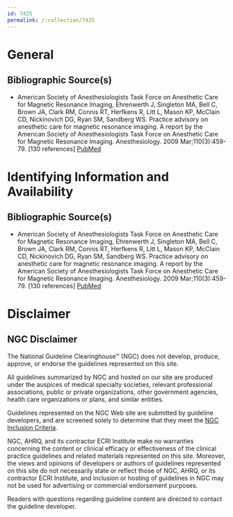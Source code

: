 ```yaml
---
id: 7425
permalink: /:collection/7425
---
```


# General

## Bibliographic Source(s)

- American Society of Anesthesiologists Task Force on Anesthetic Care for Magnetic Resonance Imaging, Ehrenwerth J, Singleton MA, Bell C, Brown JA, Clark RM, Connis RT, Herfkens R, Litt L, Mason KP, McClain CD, Nickinovich DG, Ryan SM, Sandberg WS. Practice advisory on anesthetic care for magnetic resonance imaging. A report by the American Society of Anesthesiologists Task Force on Anesthetic Care for Magnetic Resonance Imaging. Anesthesiology. 2009 Mar;110(3):459-79. [130 references] [ PubMed ](http://www.ncbi.nlm.nih.gov/entrez/query.fcgi?cmd=Retrieve&db=pubmed&dopt=Abstract&list_uids=19237869)

# Identifying Information and Availability

## Bibliographic Source(s)

- American Society of Anesthesiologists Task Force on Anesthetic Care for Magnetic Resonance Imaging, Ehrenwerth J, Singleton MA, Bell C, Brown JA, Clark RM, Connis RT, Herfkens R, Litt L, Mason KP, McClain CD, Nickinovich DG, Ryan SM, Sandberg WS. Practice advisory on anesthetic care for magnetic resonance imaging. A report by the American Society of Anesthesiologists Task Force on Anesthetic Care for Magnetic Resonance Imaging. Anesthesiology. 2009 Mar;110(3):459-79. [130 references] [ PubMed ](http://www.ncbi.nlm.nih.gov/entrez/query.fcgi?cmd=Retrieve&db=pubmed&dopt=Abstract&list_uids=19237869)

# Disclaimer

## NGC Disclaimer

The National Guideline Clearinghouse™ (NGC) does not develop, produce, approve, or endorse the guidelines represented on this site.

All guidelines summarized by NGC and hosted on our site are produced under the auspices of medical specialty societies, relevant professional associations, public or private organizations, other government agencies, health care organizations or plans, and similar entities.

Guidelines represented on the NGC Web site are submitted by guideline developers, and are screened solely to determine that they meet the [NGC Inclusion Criteria](/help-and-about/summaries/inclusion-criteria).

NGC, AHRQ, and its contractor ECRI Institute make no warranties concerning the content or clinical efficacy or effectiveness of the clinical practice guidelines and related materials represented on this site. Moreover, the views and opinions of developers or authors of guidelines represented on this site do not necessarily state or reflect those of NGC, AHRQ, or its contractor ECRI Institute, and inclusion or hosting of guidelines in NGC may not be used for advertising or commercial endorsement purposes.

Readers with questions regarding guideline content are directed to contact the guideline developer.

